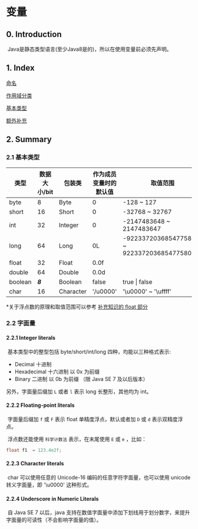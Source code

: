 # 变量

## 0. Introduction

​	Java是静态类型语言(至少Java8是的)，所以在使用变量前必须先声明。

## 1. Index

[命名](/Naming.java)

[作用域分类](/Category.java)

[基本类型](/PrimitiveDataTypes.java)

[额外补充](/addenda)

## 2. Summary

### 2.1 基本类型

| 类型    | 数据大小/bit | 包装类    | 作为成员变量时的默认值 | 取值范围                                     |
| ------- | ------------ | --------- | ---------------------- | -------------------------------------------- |
| byte    | 8            | Byte      | 0                      | -128 ~ 127                                   |
| short   | 16           | Short     | 0                      | -32768 ~ 32767                               |
| int     | 32           | Integer   | 0                      | -2147483648 ~ 2147483647                     |
| long    | 64           | Long      | 0L                     | -9223372036854775808L ~ 9223372036854775807L |
| float   | 32           | Float     | 0.0f                   |                                              |
| double  | 64           | Double    | 0.0d                   |                                              |
| boolean | ***8***      | Boolean   | false                  | true \| false                                |
| char    | 16           | Character | '/u0000'               | '\u0000' ~ '\uffff'                          |

*关于浮点数的原理和取值范围可以参考 [补充知识的 float 部分](/addenda/float.md)

### 2.2 字面量

#### 2.2.1 Integer literals

​	基本类型中的整型包括 byte/short/int/long 四种，均能以三种格式表示:

* Decimal 十进制 
* Hexadecimal 十六进制 以 0x 为前缀
* Binary 二进制 以 0b 为前缀 （限 Java SE 7 及以后版本）

另外，字面量后缀加 `L` 或者 `l` 表示 long 长整形，其他均为 int。

#### 2.2.2 Floating-point literals

​	字面量后缀加 `f`   或 `F`  表示 float 单精度浮点，默认或者加 `D` 或 `d` 表示双精度浮点。

​	浮点数还能使用 `科学计数法` 表示，在末尾使用 `E` 或 `e` ，比如：

```java
float f1  = 123.4e2f;
```

#### 2.2.3 Character literals

​	char 可以使用任意的 Unicode-16 编码的任意字符字面量，也可以使用 unicode 转义字面量，即 '\u0000' 这种形式。

#### 2.2.4 Underscore in Numeric Literals

​	自 Java SE 7 以后，java 支持在数值字面量中添加下划线用于划分数字，来提升字面量的可读性（不会影响字面量的值）。